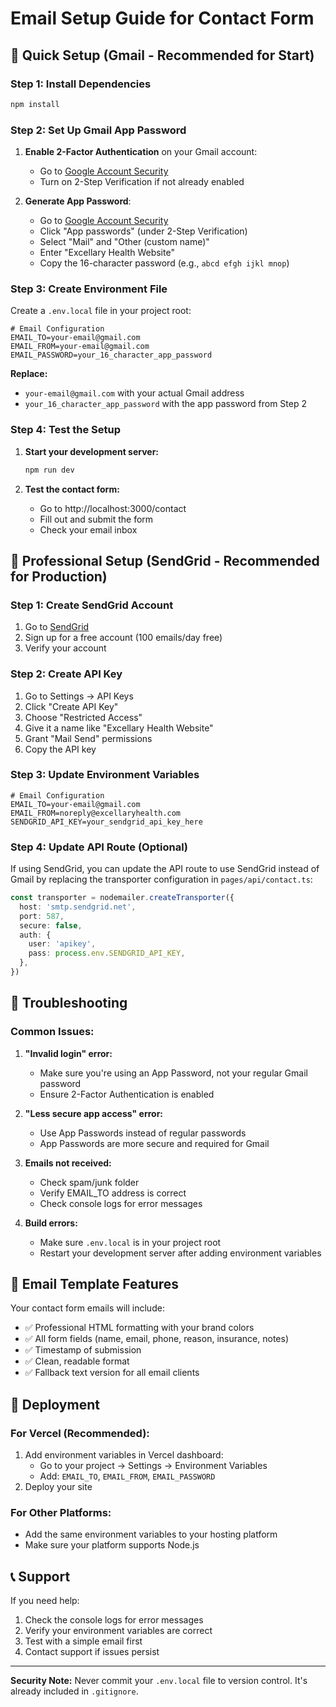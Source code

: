 # Email Setup Guide for Contact Form

## 🚀 Quick Setup (Gmail - Recommended for Start)

### Step 1: Install Dependencies
```bash
npm install
```

### Step 2: Set Up Gmail App Password

1. **Enable 2-Factor Authentication** on your Gmail account:
   - Go to [Google Account Security](https://myaccount.google.com/security)
   - Turn on 2-Step Verification if not already enabled

2. **Generate App Password**:
   - Go to [Google Account Security](https://myaccount.google.com/security)
   - Click "App passwords" (under 2-Step Verification)
   - Select "Mail" and "Other (custom name)"
   - Enter "Excellary Health Website"
   - Copy the 16-character password (e.g., `abcd efgh ijkl mnop`)

### Step 3: Create Environment File

Create a `.env.local` file in your project root:

```env
# Email Configuration
EMAIL_TO=your-email@gmail.com
EMAIL_FROM=your-email@gmail.com
EMAIL_PASSWORD=your_16_character_app_password
```

**Replace:**
- `your-email@gmail.com` with your actual Gmail address
- `your_16_character_app_password` with the app password from Step 2

### Step 4: Test the Setup

1. **Start your development server:**
   ```bash
   npm run dev
   ```

2. **Test the contact form:**
   - Go to http://localhost:3000/contact
   - Fill out and submit the form
   - Check your email inbox

## 📧 Professional Setup (SendGrid - Recommended for Production)

### Step 1: Create SendGrid Account
1. Go to [SendGrid](https://sendgrid.com/)
2. Sign up for a free account (100 emails/day free)
3. Verify your account

### Step 2: Create API Key
1. Go to Settings → API Keys
2. Click "Create API Key"
3. Choose "Restricted Access"
4. Give it a name like "Excellary Health Website"
5. Grant "Mail Send" permissions
6. Copy the API key

### Step 3: Update Environment Variables
```env
# Email Configuration
EMAIL_TO=your-email@gmail.com
EMAIL_FROM=noreply@excellaryhealth.com
SENDGRID_API_KEY=your_sendgrid_api_key_here
```

### Step 4: Update API Route (Optional)
If using SendGrid, you can update the API route to use SendGrid instead of Gmail by replacing the transporter configuration in `pages/api/contact.ts`:

```typescript
const transporter = nodemailer.createTransporter({
  host: 'smtp.sendgrid.net',
  port: 587,
  secure: false,
  auth: {
    user: 'apikey',
    pass: process.env.SENDGRID_API_KEY,
  },
})
```

## 🔧 Troubleshooting

### Common Issues:

1. **"Invalid login" error:**
   - Make sure you're using an App Password, not your regular Gmail password
   - Ensure 2-Factor Authentication is enabled

2. **"Less secure app access" error:**
   - Use App Passwords instead of regular passwords
   - App Passwords are more secure and required for Gmail

3. **Emails not received:**
   - Check spam/junk folder
   - Verify EMAIL_TO address is correct
   - Check console logs for error messages

4. **Build errors:**
   - Make sure `.env.local` is in your project root
   - Restart your development server after adding environment variables

## 📱 Email Template Features

Your contact form emails will include:
- ✅ Professional HTML formatting with your brand colors
- ✅ All form fields (name, email, phone, reason, insurance, notes)
- ✅ Timestamp of submission
- ✅ Clean, readable format
- ✅ Fallback text version for all email clients

## 🚀 Deployment

### For Vercel (Recommended):
1. Add environment variables in Vercel dashboard:
   - Go to your project → Settings → Environment Variables
   - Add: `EMAIL_TO`, `EMAIL_FROM`, `EMAIL_PASSWORD`
2. Deploy your site

### For Other Platforms:
- Add the same environment variables to your hosting platform
- Make sure your platform supports Node.js

## 📞 Support

If you need help:
1. Check the console logs for error messages
2. Verify your environment variables are correct
3. Test with a simple email first
4. Contact support if issues persist

---

**Security Note:** Never commit your `.env.local` file to version control. It's already included in `.gitignore`.
